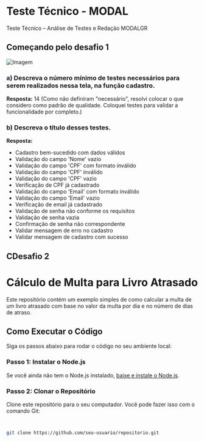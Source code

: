 
# Teste Técnico - MODAL
Teste Técnico – Análise de Testes e Redação MODALGR

## Começando pelo desafio 1

![Imagem](https://github.com/user-attachments/assets/eb522d83-d840-49ef-adf3-2b0086dd83e3)

### a) Descreva o número mínimo de testes necessários para serem realizados nessa tela, na função cadastro.

**Resposta:**
14 (Como não definiram "necessário", resolvi colocar o que considero como padrão de qualidade. Coloquei testes para validar a funcionalidade por completo.)

### b) Descreva o título desses testes.

**Resposta:**
- Cadastro bem-sucedido com dados válidos
- Validação do campo 'Nome' vazio
- Validação do campo 'CPF' com formato inválido
- Validação do campo 'CPF' inválido
- Validação do campo 'CPF' vazio
- Verificação de CPF já cadastrado
- Validação do campo 'Email' com formato inválido
- Validação do campo 'Email' vazio
- Verificação de email já cadastrado
- Validação de senha não conforme os requisitos
- Validação de senha vazia
- Confirmação de senha não correspondente
- Validar mensagem de erro no cadastro
- Validar mensagem de cadastro com sucesso

## CDesafio 2

# Cálculo de Multa para Livro Atrasado

Este repositório contém um exemplo simples de como calcular a multa de um livro atrasado com base no valor da multa por dia e no número de dias de atraso.

## Como Executar o Código

Siga os passos abaixo para rodar o código no seu ambiente local:

### Passo 1: Instalar o Node.js

Se você ainda não tem o Node.js instalado, [baixe e instale o Node.js](https://nodejs.org/).

### Passo 2: Clonar o Repositório

Clone este repositório para o seu computador. Você pode fazer isso com o comando Git:

```bash


git clone https://github.com/seu-usuario/repositorio.git
